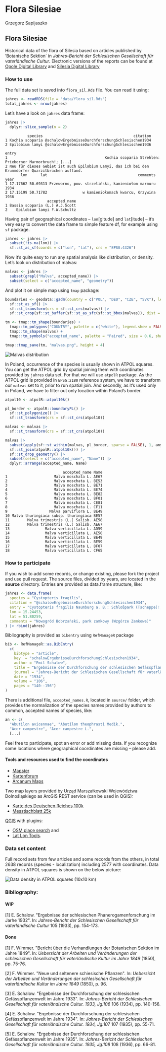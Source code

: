 Flora Silesiae
================
Grzegorz Sapijaszko

## Flora Silesiae

Historical data of the flora of Silesia based on articles published by
’Botanische Sektion\` in *Jahres-Bericht der Schlesischen Gesellschaft
für vaterländische Cultur*. Electronic versions of the reports can be
found at [Opole Digital
Library](https://www.obc.opole.pl/dlibra/publication/8613#structure) and
[Silesia Digital
Library](https://www.sbc.org.pl/dlibra/publication/11059#structure)

### How to use

The full data set is saved into `flora_sil.Rds` file. You can read it
using:

``` r
jahres <- readRDS(file = "data/flora_sil.Rds")
total_jahres <- nrow(jahres)
```

Let’s have a look on `jahres` data frame:

<div class="column-page">

``` r
jahres |>
  dplyr::slice_sample(n = 2) 
```

              species                                         citation
    1 Kochia scoparia @schalowErgebnisseDurchforschungSchlesischen1934
    2 Epilobium lamyi @schalowErgebnisseDurchforschungSchlesischen1936
                                                                                                    entry
    1                                            Kochia scoparia Strehlen: Prieborner Marmorbruch!; [...]
    2 Neu für dieses Gebiet ist auch Epilobium Lamyi, das ich bei den Krummdorfer Quarzitbrüchen auffand.
           lon      lat                                         comments year
    1 17.17662 50.69313 Przeworno, pow. strzeliński, kamieniołom marmuru 1934
    2 17.15199 50.71782                w kamieniołomach kwarcu, Krzywina 1936
                       accepted_name
    1 Bassia scoparia (L.) A.J.Scott
    2    Epilobium lamyi F.W.Schultz

</div>

Having pair of geographical coordinates – `lon`\[gitude\] and
`lat`\[itude\] – it’s very easy to convert the data frame to simple
feature df, for example using `sf` package.

``` r
jahres <- jahres |>
  subset(!is.na(lon)) |>
  sf::st_as_sf(coords = c("lon", "lat"), crs = "EPSG:4326")
```

Now it’s quite easy to run any spatial analysis like distribution, or
density. Let’s look on distribution of malvas:

``` r
malvas <- jahres |>
  subset(grepl("Malva", accepted_name)) |>
  subset(select = c("accepted_name", "geometry"))
```

And plot it on simple map using `tmap` package:

``` r
boundaries <- geodata::gadm(country = c("POL", "DEU", "CZE", "SVK"), level=1, path = "data") |>
  sf::st_as_sf() |>
  sf::st_transform(crs = sf::st_crs(malvas)) |>
  sf::st_crop(sf::st_buffer(sf::st_as_sfc(sf::st_bbox(malvas)), dist = 10000))

tm <- tmap::tm_shape(boundaries) +
  tmap::tm_polygons("COUNTRY", palette = c("white"), legend.show = FALSE) +
  tmap::tm_shape(malvas) +
  tmap::tm_symbols("accepted_name", palette = "Paired", size = 0.6, shape = 16, title.col = "")

tmap::tmap_save(tm, "malvas.png", height = 4)
```

![Malvas distribution](malvas.png)

In Poland, occurrence of the species is usually shown in ATPOL squares.
You can get the ATPOL grid by spatial joining them with coordinates
provided by `jahres` data set. For that we will use `atpolR` package. As
the ATPOL grid is provided in `EPSG:2180` reference system, we have to
transform our `malvas` set to it, prior to run spatial join. And
secondly, as it’s used only in Poland, we have to filter out only
location within Poland’s border.

``` r
atpol10 <- atpolR::atpol10k()

pl_border <- atpolR::boundaryPL() |>
  sf::st_polygonize() |>
  sf::st_transform(crs = sf::st_crs(atpol10))

malvas <- malvas |>
  sf::st_transform(crs = sf::st_crs(atpol10))

malvas |>
  subset(apply(sf::st_within(malvas, pl_border, sparse = FALSE), 1, any)) |>
  sf::st_join(atpolR::atpol10k()) |>
  sf::st_drop_geometry() |>
  subset(select = c("accepted_name", "Name")) |>
  dplyr::arrange(accepted_name, Name)
```

                              accepted_name Name
    1                     Malva moschata L. AE67
    2                     Malva moschata L. BE53
    3                     Malva moschata L. BE71
    4                     Malva moschata L. BE74
    5                     Malva moschata L. BE82
    6                     Malva moschata L. BF01
    7                     Malva moschata L. CE81
    8                     Malva moschata L. CF11
    9                   Malva parviflora L. BE49
    10 Malva thuringiaca subsp. thuringiaca BE57
    11        Malva trimestris (L.) Salisb. AE58
    12        Malva trimestris (L.) Salisb. AE67
    13                Malva verticillata L. AD59
    14                Malva verticillata L. AE58
    15                Malva verticillata L. BE49
    16                Malva verticillata L. BE59
    17                Malva verticillata L. BF07
    18                Malva verticillata L. CF65

### How to participate

If you wish to add some records, or change existing, please fork the
project and use pull request. The source files, divided by years, are
located in the **source** directory. Entries are provided as data.frame
structure, like:

``` r
jahres <- data.frame(
  species = "Cystopteris fragilis",
  citation = "@schalowErgebnisseDurchforschungSchlesischen1934",
  entry = "Cystopteris fragilis Naumburg a. B.: Schloßpark (Tscheppe)!; [...]",
  lon = 15.24453, 
  lat = 51.80259,
  comments = "Nowogród Bobrzański, park zamkowy (Wzgórze Zamkowe)"
) |> rbind(jahres)
```

Bibliography is provided as `bibentry` using `RefManageR` package

``` r
bib <- RefManageR::as.BibEntry(
  c(
    bibtype = "article",
    key  = "schalowErgebnisseDurchforschungSchlesischen1934",
    author = "Emil Schalow",
    title = "Ergebnisse der Durchforschung der schlesischen Gefässpflanzenwelt im Jahre 1933",
    journal = "Jahres-Bericht der Schlesischen Gesellschaft für vaterländische Cultur. 1933, Jg.106",
    date = "1934",
    volume = "106", 
    pages = "140--156")
)
```

There is additional file, `accepted_names.R`, located in `source/`
folder, which provides the normalization of the species names provided
by authors to common, accepted names of species, like:

``` r
an <- c(
  "Abutilon avicennae", "Abutilon theophrasti Medik.",
  "Acer campestre", "Acer campestre L.", 
  [...]
```

Feel free to participate, spot an error or add missing data. If you
recognize some locations where geographical coordinates are missing –
please add.

#### Tools and resources used to find the coordinates

- [Mapster](http://igrek.amzp.pl/)
- [Kartenforum](https://kartenforum.slub-dresden.de/)
- [Arcanum
  Maps](https://maps.arcanum.com/en/map/europe-19century-secondsurvey/)

Two map layers provided by Urząd Marszałkowski Województwa
Dolnośląskiego as ArcGIS REST service (can be used in QGIS):

- [Karte des Deutschen Reiches
  100k](https://geoportal.dolnyslask.pl/gprest/services/UMWD_DEUTSCHEN_100/MapServer/)
- [Messtischblatt
  25k](https://geoportal.dolnyslask.pl/gprest/services/UMWD_Messtischblat_nowsze/MapServer/)

[QGIS](https://qgis.org) with plugins:

- [OSM place search](https://github.com/xcaeag/Nominatim-Qgis-Plugin)
  and
- [Lat Lon
  Tools](https://github.com/NationalSecurityAgency/qgis-latlontools-plugin).

### Data set content

Full record sets from few articles and some records from the others, in
total 2638 records (species - localization) including 2577 with
coordinates. Data density in ATPOL squares is shown on the below
picture:

![Data density in ATPOL squares (10x10 km)](atpol_plot.png)

### Bibliography:

#### WIP

[1] E. Schalow. "Ergebnisse der schlesischen Phanerogamenforschung im
Jarhe 1932". In: _Jahres-Bericht der Schlesischen Gesellschaft für
vaterländische Cultur_ 105 (1933), pp. 154-173.

#### Done

[1] F. Wimmer. "Bericht über die Verhandlungen der Botanischen Sektion
im Jahre 1849". In: _Uebersicht der Arbeiten und Veränderungen der
schlesischen Gesellschaft für vaterländische Kultur im Jahre 1849_
(1850), pp. 75-76.

[2] F. Wimmer. "Neue und seltenere schiesische Pflanzen". In:
_Uebersicht der Arbeiten und Veränderungen der schlesischen
Gesellschaft für vaterländische Kultur im Jahre 1849_ (1850), p. 96.

[3] E. Schalow. "Ergebnisse der Durchforschung der schlesischen
Gefässpflanzenwelt im Jahre 1933". In: _Jahres-Bericht der Schlesischen
Gesellschaft für vaterländische Cultur. 1933, Jg.106_ 106 (1934), pp.
140-156.

[4] E. Schalow. "Ergebnisse der Durchforschung der schlesischen
Gefässpflanzenwelt im Jahre 1934". In: _Jahres-Bericht der Schlesischen
Gesellschaft für vaterländische Cultur. 1934, Jg.107_ 107 (1935), pp.
55-71.

[5] E. Schalow. "Ergebnisse der Durchforschung der schlesischen
Gefässpflanzenwelt im Jahre 1935". In: _Jahres-Bericht der Schlesischen
Gesellschaft für vaterländische Cultur. 1935, Jg.108_ 108 (1936), pp.
66-81.
